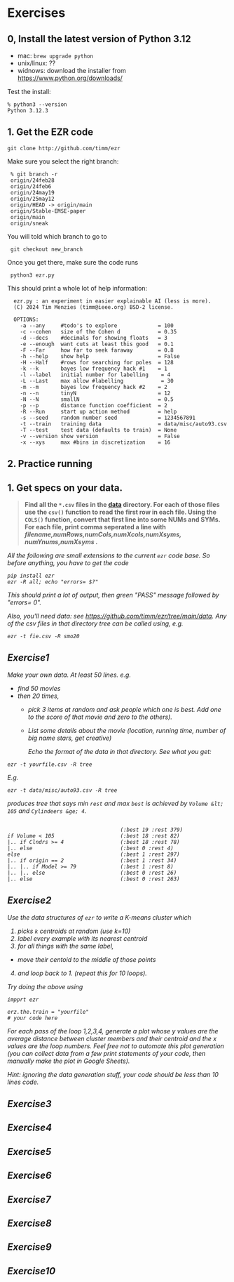 # Exercises



## 0, Install the latest version of Python 3.12

- mac: `brew upgrade python`
- unix/linux: ??
- widnows: download the installer from  https://www.python.org/downloads/

Test the install:

    % python3 --version
    Python 3.12.3

## 1. Get the EZR code

    git clone http://github.com/timm/ezr
    
Make sure you select the right branch:

     % git branch -r
     origin/24feb28
     origin/24feb6
     origin/24may19
     origin/25may12
     origin/HEAD -> origin/main
     origin/Stable-EMSE-paper
     origin/main
     origin/sneak

You will told which branch to go to

     git checkout new_branch

Once you get there, make sure the code runs

     python3 ezr.py

This should print a whole lot of help information:

      ezr.py : an experiment in easier explainable AI (less is more).
      (C) 2024 Tim Menzies (timm@ieee.org) BSD-2 license.

      OPTIONS:
        -a --any     #todo's to explore             = 100
        -c --cohen   size of the Cohen d            = 0.35
        -d --decs    #decimals for showing floats   = 3
        -e --enough  want cuts at least this good   = 0.1
        -F --Far     how far to seek faraway        = 0.8
        -h --help    show help                      = False
        -H --Half    #rows for searching for poles  = 128
        -k --k       bayes low frequency hack #1    = 1
        -l --label   initial number for labelling    = 4
        -L --Last    max allow #labelling            = 30
        -m --m       bayes low frequency hack #2    = 2
        -n --n       tinyN                          = 12
        -N --N       smallN                         = 0.5
        -p --p       distance function coefficient  = 2
        -R --Run     start up action method         = help
        -s --seed    random number seed             = 1234567891
        -t --train   training data                  = data/misc/auto93.csv
        -T --test    test data (defaults to train)  = None
        -v --version show version                   = False
        -x --xys     max #bins in discretization    = 16

## 2. Practice running 
## 1. Get specs on your data.

> <b> Find all the `*.csv` files in the 
[data](https://github.com/timm/ezr/tree/main/data) directory.
For each of those files use the `csv()` function to read the first row in each file.
Using the `COLS()` function, convert that first line into some NUMs and SYMs.
For each file, print comma seperated a line with 
<em>filename,numRows,numCols,numXcols,numXsyms, numYnums,numXsyms
.</b>


All the following are small extensions to the current `ezr` code base. So before anything,
you have to get the code

```
pip install ezr
ezr -R all; echo "errors= $?"
```

This should print a lot of output, then green "PASS" message followed by "errors= 0".

Also, you'll need data: see https://github.com/timm/ezr/tree/main/data. Any of
the csv files in that directory tree can be called using, e.g.

```
ezr -t fie.csv -R smo20
```

## Exercise1

Make your own data. At least 50 lines. e.g. 

- find 50 movies
- then 20 times,
  - pick 3 items at random and ask people which one is best. Add one to the score of that movie
    and zero to the others). 
  - List some details about the movie (location, running time,  number of big name stars, get creative)

      Echo the format of
the data in that directory. See what you get:

```
ezr -t yourfile.csv -R tree
```
E.g. 
```
ezr -t data/misc/auto93.csv -R tree
```
produces tree that says min `rest` and max `best` is achieved by `Volume &lt; 105` and `Cylindeers &ge; 4`.
```

                                    (:best 19 :rest 379)
if Volume < 105                     (:best 18 :rest 82)
|.. if Clndrs >= 4                  (:best 18 :rest 78)
|.. else                            (:best 0 :rest 4)
else                                (:best 1 :rest 297)
|.. if origin == 2                  (:best 1 :rest 34)
|.. |.. if Model >= 79              (:best 1 :rest 8)
|.. |.. else                        (:best 0 :rest 26)
|.. else                            (:best 0 :rest 263)
```

## Exercise2

Use the data structures of `ezr` to write a K-means cluster which

1. picks `k` centroids at random (use k=10)
2. label every example with its nearest centroid
3. for all things with the same label,
  - move their centoid to the middle of those points
4. and loop back to 1. (repeat this for 10 loops).

Try doing the above using

```
impprt ezr

erz.the.train = "yourfile"
# your code here
```

For each pass of the loop 1,2,3,4, generate a plot whose y values
are the average distance between cluster members and their centroid and the x values are  the
loop numbers. Feel free not to automate this plot generation (you can collect data from a few print
statements of your code, then manually make the plot in Google Sheets).

Hint: ignoring the  data generation stuff, your code should be less than 10 lines code. 

## Exercise3
## Exercise4
## Exercise5
## Exercise6
## Exercise7
## Exercise8
## Exercise9
## Exercise10

